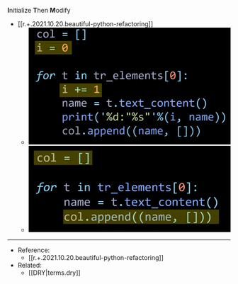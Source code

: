 

**I**nitialize **T**hen **M**odify

- [[r.+.2021.10.20.beautiful-python-refactoring]]
  - ![alt](assets/images/Pasted_image_20211020110715.png)
  - ![alt](assets/images/Pasted_image_20211020110728.png)

---

- Reference:
  - [[r.+.2021.10.20.beautiful-python-refactoring]]
- Related:
  - [[DRY|terms.dry]]

